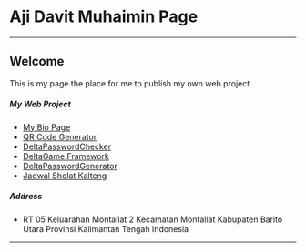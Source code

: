 # Aji Davit Muhaimin Page
---


## Welcome

This is my page the place for me to publish my own web project


##### My Web Project

- [My Bio Page](https://ajidavitmuhaimin.github.io/DavitPage.html)
- [QR Code Generator](https://ajidavitmuhaimin.github.io/qrcodegenerator.html)
- [DeltaPasswordChecker](https://ajidavitmuhaimin.github.io/DeltaPasswordChecker.html)
- [DeltaGame Framework](https://ajidavitmuhaimin.github.io/DeltaGameFramework.html)
- [DeltaPasswordGenerator](https://ajidavitmuhaimin.github.io/DeltaPasswordGenerator.html)
- [Jadwal Sholat Kalteng](https://ajidavitmuhaimin.github.io/jadwalsholatkalteng/index.html)

##### Address
- RT 05 Keluarahan Montallat 2 Kecamatan Montallat Kabupaten Barito Utara Provinsi Kalimantan Tengah Indonesia

---
